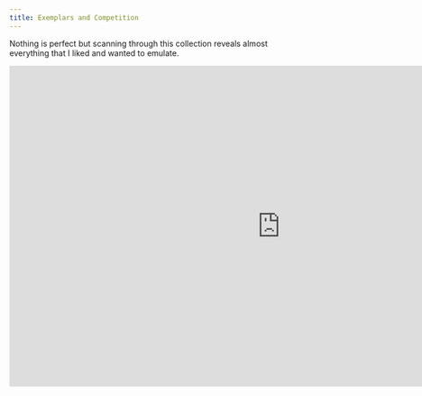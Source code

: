 ```yaml
---
title: Exemplars and Competition
---
```


Nothing is perfect but scanning through this collection reveals almost everything that I liked and wanted to emulate.

<iframe src="https://docs.google.com/presentation/d/e/2PACX-1vThEjsVPKC8aHI-4QoMlLbYrnQnCuScxaD-MA5hSjHl7e5PUQOdz_tzGFMWA60YkI65BznYEFQ5LPJl/embed?start=false&amp;loop=false&amp;delayms=3000" frameborder="0" width="960" height="569" allowfullscreen="true" mozallowfullscreen="true" webkitallowfullscreen="true"></iframe>
